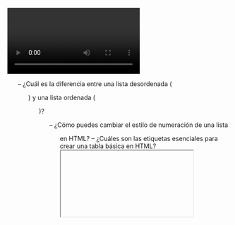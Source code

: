 <video> – ¿Cómo puedes agregar múltiples archivos de fuente a un elemento <video> para asegurar compatibilidad con diferentes navegadores?

<ul> – ¿Cuál es la diferencia entre una lista desordenada (<ul>) y una lista ordenada (<ol>)?

<ol> – ¿Cómo puedes cambiar el estilo de numeración de una lista <ol> en HTML?

<table> – ¿Cuáles son las etiquetas esenciales para crear una tabla básica en HTML?

<iframe> – ¿Qué atributos puedes usar para controlar el tamaño y la seguridad de un <iframe>?

Query String – ¿Cómo se pueden usar las query strings para pasar datos entre páginas web y cuáles son sus limitaciones?

<form> – ¿Cuál es el propósito de los atributos action y method en un <form> de HTML?

GET vs. POST – ¿Cuáles son las diferencias clave entre los métodos GET y POST al enviar datos de un formulario?

<footer> – ¿Qué tipo de información se coloca comúnmente dentro de un elemento <footer> en HTML?

<header> – ¿Un documento HTML puede tener múltiples elementos <header>? Si es así, ¿cómo se suelen utilizar?



1. ¿Cuál es la diferencia principal entre los métodos GET y POST en formularios HTML?
A) GET envía los datos en la URL y POST los envía en el cuerpo de la petición.
B) GET es más seguro que POST porque la información se ve en la URL.
C) POST se usa solo para enviar contraseñas y GET para el resto de los datos.
D) No hay ninguna diferencia entre GET y POST, funcionan igual.


2. ¿Qué etiqueta HTML se usa para agrupar opciones dentro de un formulario?
A) <group>
B) <option>
C) <fieldset>
D) <select>



3. ¿Qué código de HTML es correcto para incrustar una página externa dentro de una página usando `<iframe>`?

```html
<iframe src="https://www.example.com" width="600" height="400"></iframe>
```

```html
<iframe link="https://www.example.com" width="600" height="400"></iframe>
```

```html
<iframe href="https://www.example.com" width="600" height="400"></iframe>
```

```html
<iframe url="https://www.example.com" width="600" height="400"></iframe>
```


4. ¿Cuál es el propósito del atributo target en la etiqueta `<a>`?
A) Define el color del enlace cuando se ha visitado.
B) Permite abrir el enlace en una nueva ventana o pestaña.
C) Cambia el tipo de fuente del texto dentro del enlace.
D) Es obligatorio para que el enlace funcione correctamente.


5. ¿Cuál de los siguientes atributos se usa para requerir que un campo de texto `<input type=text>` sea obligatorio en un formulario?
A) required
B) mandatory
C) validate
D) check

6. ¿Cuál de los siguientes es un lenguaje de marcas que se utiliza principalmente para estructurar y almacenar datos?
A) HTML
B) XML
C) Markdown
D) CSS

7. ¿Cuál es el propósito principal de Markdown?
A) Crear documentos estructurados para bases de datos.
B) Convertir texto plano en HTML de forma sencilla.
C) Almacenar datos en formato clave-valor.
D) Definir la estructura de un documento XML.


8. ¿Cuál es la forma correcta de definir un enlace en HTML?
A) <a href="https://www.ejemplo.com">Visitar Ejemplo</a>
B) <link url="https://www.ejemplo.com">Visitar Ejemplo</link>
C) <url link="https://www.ejemplo.com">Visitar Ejemplo</url>
D) <a url="https://www.ejemplo.com">Visitar Ejemplo</a>

9. ¿Cuál es la forma correcta de hacer texto en negrita en Markdown?
A) **texto en negrita**
B) __texto en negrita__
C) *texto en negrita*
D) Ambas A y B

